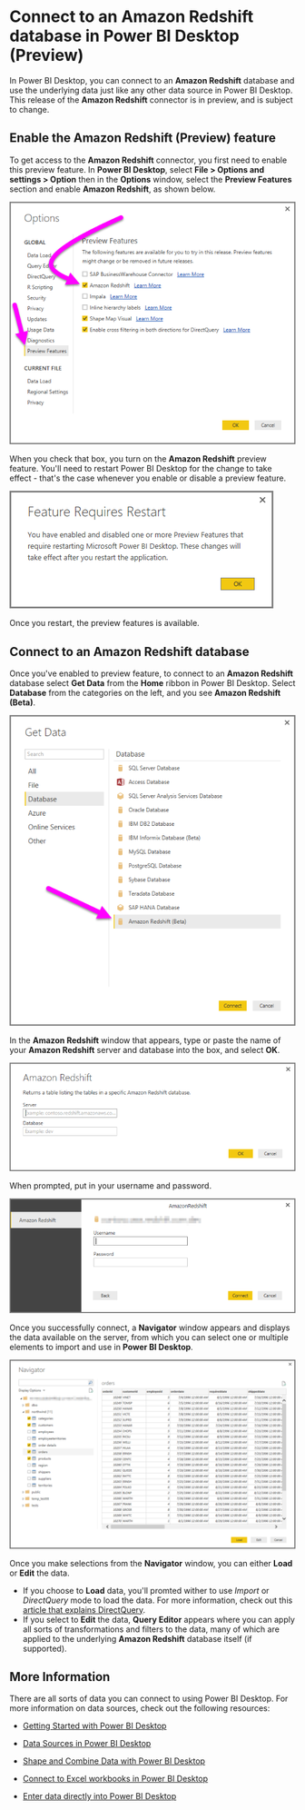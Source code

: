 ﻿<properties
   pageTitle="Connect to an Amazon Redshift database in Power BI Desktop (Preview)"
   description="Easily connect to and use an Amazon Redshift database in Power BI Desktop"
   services="powerbi"
   documentationCenter=""
   authors="davidiseminger"
   manager="mblythe"
   backup=""
   editor=""
   tags=""
   qualityFocus="no"
   qualityDate=""/>

<tags
   ms.service="powerbi"
   ms.devlang="NA"
   ms.topic="article"
   ms.tgt_pltfrm="NA"
   ms.workload="powerbi"
   ms.date="07/27/2016"
   ms.author="davidi"/>

# Connect to an Amazon Redshift database in Power BI Desktop (Preview)

In Power BI Desktop, you can connect to an **Amazon Redshift** database and use the underlying data just like any other data source in Power BI Desktop. This release of the **Amazon Redshift** connector is in preview, and is subject to change.

## Enable the Amazon Redshift (Preview) feature

To get access to the **Amazon Redshift** connector, you first need to enable this preview feature. In **Power BI Desktop**, select **File > Options and settings > Option** then in the **Options** window, select the **Preview Features** section and enable **Amazon Redshift**, as shown below.

![](media/powerbi-desktop-connect-redshift/connect_redshift_1.png)

When you check that box, you turn on the **Amazon Redshift** preview feature. You'll need to restart Power BI Desktop for the change to take effect - that's the case whenever you enable or disable a preview feature.

![](media/powerbi-desktop-connect-redshift/connect_redshift_2.png)

Once you restart, the preview features is available.

## Connect to an Amazon Redshift database

Once you've enabled to preview feature, to connect to an **Amazon Redshift** database select **Get Data** from the **Home** ribbon in Power BI Desktop. Select **Database** from the categories on the left, and you see **Amazon Redshift (Beta)**.

![](media/powerbi-desktop-connect-redshift/connect_redshift_3.png)

In the **Amazon Redshift** window that appears, type or paste the name of your **Amazon Redshift** server and database into the box, and select **OK**.

![](media/powerbi-desktop-connect-redshift/connect_redshift_4.png)

When prompted, put in your username and password.

![](media/powerbi-desktop-connect-redshift/connect_redshift_5.png)

Once you successfully connect, a **Navigator** window appears and displays the data available on the server, from which you can select one or multiple elements to import and use in **Power BI Desktop**.

![](media/powerbi-desktop-connect-redshift/connect_redshift_6.png)

Once you make selections from the **Navigator** window, you can either **Load** or **Edit** the data.

-   If you choose to **Load** data, you'll promted wither to use *Import* or *DirectQuery* mode to load the data. For more information, check out this [article that explains DirectQuery](powerbi-desktop-use-directquery.md).
-   If you select to **Edit** the data, **Query Editor** appears where you can apply all sorts of transformations and filters to the data, many of which are applied to the underlying **Amazon Redshift** database itself (if supported).


## More Information

﻿There are all sorts of data you can connect to using Power BI Desktop. For more information on data sources, check out the following resources:

-   [Getting Started with Power BI Desktop](powerbi-desktop-getting-started.md)

-   [Data Sources in Power BI Desktop](powerbi-desktop-data-sources.md)

-   [Shape and Combine Data with Power BI Desktop](powerbi-desktop-shape-and-combine-data.md)

-   [Connect to Excel workbooks in Power BI Desktop](powerbi-desktop-connect-excel.md)   

-   [Enter data directly into Power BI Desktop](powerbi-desktop-enter-data-directly-into-desktop.md)   
